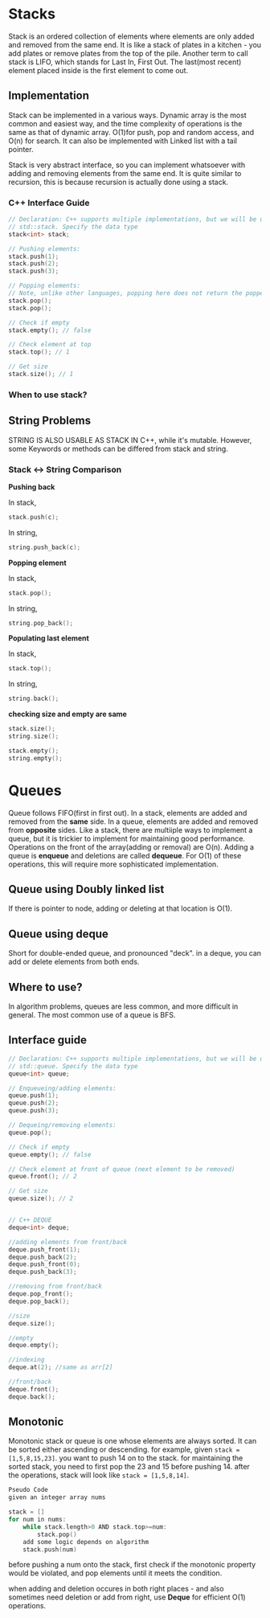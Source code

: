 # Stacks

Stack is an ordered collection of elements where elements are only added and removed from the same end. It is like a stack of plates in a kitchen - you add plates or remove plates from the top of the pile. Another term to call stack is LIFO, which stands for Last In, First Out. The last(most recent) element placed inside is the first element to come out.

## Implementation

Stack can be implemented in a various ways. 
Dynamic array is the most common and easiest way, and the time complexity of operations is the same as that of dynamic array. O(1)for push, pop and random access, and O(n) for search. It can also be implemented with Linked list with a tail pointer.

Stack is very abstract interface, so you can implement whatsoever with adding and removing elements from the same end. It is quite similar to recursion, this is because recursion is actually done using a stack.

### C++ Interface Guide
```cpp
// Declaration: C++ supports multiple implementations, but we will be using
// std::stack. Specify the data type
stack<int> stack;

// Pushing elements:
stack.push(1);
stack.push(2);
stack.push(3);

// Popping elements:
// Note, unlike other languages, popping here does not return the popped value
stack.pop();
stack.pop();

// Check if empty
stack.empty(); // false

// Check element at top
stack.top(); // 1

// Get size
stack.size(); // 1
```

### When to use stack?

## String Problems

STRING IS ALSO USABLE AS STACK IN C++, while it's mutable. However, some Keywords or methods can be differed from stack<char> and string.

### Stack <-> String Comparison

**Pushing back**

In stack, 
```c++
stack.push(c);
```

In string,
```c++
string.push_back(c);
```
**Popping element**

In stack,
```c++
stack.pop();
```

In string,
```c++
string.pop_back();
```

**Populating last element**

In stack,
```c++
stack.top();
```

In string,
```c++
string.back();
```

**checking size and empty are same**
```c++
stack.size();
string.size();

stack.empty();
string.empty();
```

# Queues

Queue follows FIFO(first in first out).
In a stack, elements are added and removed from the **same** side. In a queue, elements are added and removed from **opposite** sides. Like a stack, there are multiiple ways to implement a queue, but it is trickier to implement for maintaining good performance.
Operations on the front of the array(adding or removal) are O(n). Adding a queue is **enqueue** and deletions are called **dequeue**. For O(1) of these operations, this will require more sophisticated implementation.

## Queue using Doubly linked list

If there is pointer to node, adding or deleting at that location is O(1).

## Queue using deque

Short for double-ended queue, and pronounced "deck". in a deque, you can add or delete elements from both ends.

## Where to use?

In algorithm problems, queues are less common, and more difficult in general. The most common use of a queue is BFS.

## Interface guide

```c++
// Declaration: C++ supports multiple implementations, but we will be using
// std::queue. Specify the data type
queue<int> queue;

// Enqueueing/adding elements:
queue.push(1);
queue.push(2);
queue.push(3);

// Dequeing/removing elements:
queue.pop();

// Check if empty
queue.empty(); // false

// Check element at front of queue (next element to be removed)
queue.front(); // 2

// Get size
queue.size(); // 2
```

```c++

// C++ DEQUE 
deque<int> deque;

//adding elements from front/back 
deque.push_front(1);
deque.push_back(2);
deque.push_front(0);
deque.push_back(3);

//removing from front/back
deque.pop_front();
deque.pop_back();

//size
deque.size();

//empty
deque.empty();

//indexing
deque.at(2); //same as arr[2]

//front/back
deque.front();
deque.back();
```

## Monotonic

Monotonic stack or queue is one whose elements are always sorted. It can be sorted either ascending or descending. for example,
given `stack = [1,5,8,15,23]`. you want to push 14 on to the stack. for maintaining the sorted stack, you need to first pop the 23 and 15 before pushing 14. after the operations, stack will look like `stack = [1,5,8,14]`.

```c++
Pseudo Code
given an integer array nums

stack = []
for num in nums:
    while stack.length>0 AND stack.top>=num:
        stack.pop()
    add some logic depends on algorithm
    stack.push(num)
```

before pushing a num onto the stack, first check if the monotonic property would be violated, and pop elements until it meets the condition.

when adding and deletion occures in both right places - and also sometimes need deletion or add from right, use **Deque** for efficient O(1) operations.